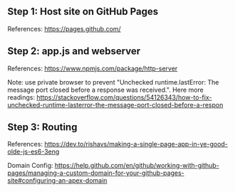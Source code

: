 ## Step 1: Host site on GitHub Pages

References: https://pages.github.com/

## Step 2: app.js and webserver

References: https://www.npmjs.com/package/http-server

Note: use private browser to prevent "Unchecked runtime.lastError: The message port closed before a response was received.". Here more readings: https://stackoverflow.com/questions/54126343/how-to-fix-unchecked-runtime-lasterror-the-message-port-closed-before-a-respon

## Step 3: Routing

References: https://dev.to/rishavs/making-a-single-page-app-in-ye-good-olde-js-es6-3eng

Domain Config: https://help.github.com/en/github/working-with-github-pages/managing-a-custom-domain-for-your-github-pages-site#configuring-an-apex-domain
